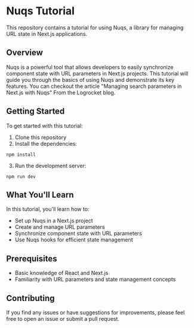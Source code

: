 # Nuqs Tutorial

This repository contains a tutorial for using Nuqs, a library for managing URL state in Next.js applications.

## Overview

Nuqs is a powerful tool that allows developers to easily synchronize component state with URL parameters in Next.js projects. This tutorial will guide you through the basics of using Nuqs and demonstrate its key features. You can checkout the article "Managing search parameters in Next.js with Nuqs" From the Logrocket blog.

## Getting Started

To get started with this tutorial:

1. Clone this repository
2. Install the dependencies:
```
npm install
```
3. Run the development server:
```
npm run dev
```

## What You'll Learn

In this tutorial, you'll learn how to:

- Set up Nuqs in a Next.js project
- Create and manage URL parameters
- Synchronize component state with URL parameters
- Use Nuqs hooks for efficient state management

## Prerequisites

- Basic knowledge of React and Next.js
- Familiarity with URL parameters and state management concepts

## Contributing

If you find any issues or have suggestions for improvements, please feel free to open an issue or submit a pull request.